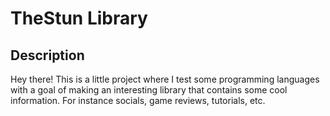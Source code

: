 # TheStun Library

## Description
Hey there! This is a little project where I test some programming languages with a goal of making an interesting library that contains some cool information. For instance socials, game reviews, tutorials, etc.
